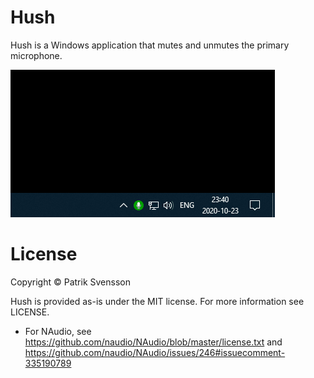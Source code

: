 # Hush

Hush is a Windows application that mutes and unmutes the primary microphone.

![Animation showing Hush](res/hush.gif)

# License

Copyright © Patrik Svensson

Hush is provided as-is under the MIT license. For more information see LICENSE.

* For NAudio, see https://github.com/naudio/NAudio/blob/master/license.txt
  and https://github.com/naudio/NAudio/issues/246#issuecomment-335190789
